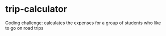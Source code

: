 # trip-calculator
Coding challenge: calculates the expenses for a group of students who like to go on road trips
